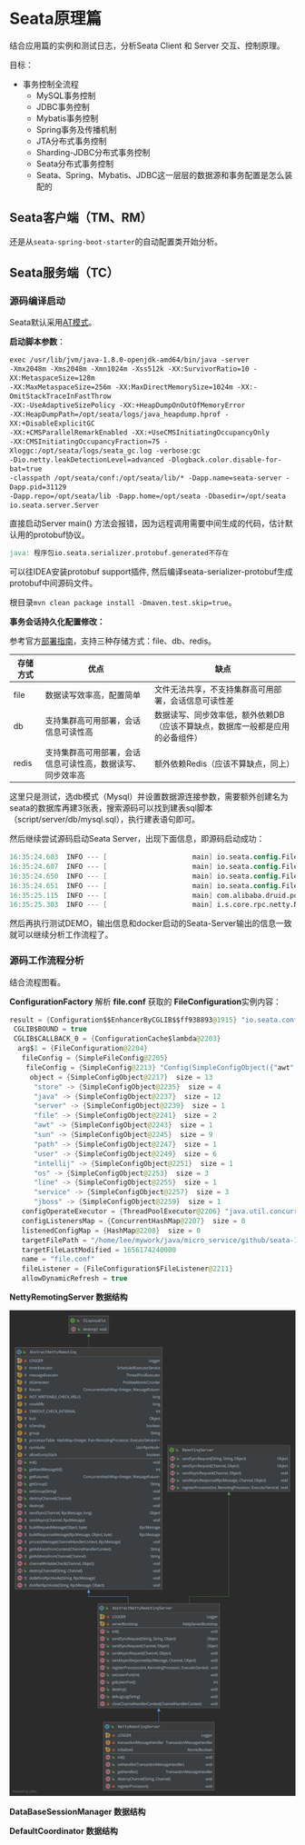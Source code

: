 # Seata原理篇

结合应用篇的实例和测试日志，分析Seata Client 和 Server 交互、控制原理。

目标：

+ 事务控制全流程
  + MySQL事务控制
  + JDBC事务控制
  + Mybatis事务控制
  + Spring事务及传播机制
  + JTA分布式事务控制
  + Sharding-JDBC分布式事务控制
  + Seata分布式事务控制
  + Seata、Spring、Mybatis、JDBC这一层层的数据源和事务配置是怎么装配的



## Seata客户端（TM、RM）

还是从`seata-spring-boot-starter`的自动配置类开始分析。





## Seata服务端（TC）

### 源码编译启动

Seata默认采用[AT模式](https://seata.io/zh-cn/docs/dev/mode/at-mode.html)。

**启动脚本参数**：

```shell
exec /usr/lib/jvm/java-1.8.0-openjdk-amd64/bin/java -server 
-Xmx2048m -Xms2048m -Xmn1024m -Xss512k -XX:SurvivorRatio=10 -XX:MetaspaceSize=128m 
-XX:MaxMetaspaceSize=256m -XX:MaxDirectMemorySize=1024m -XX:-OmitStackTraceInFastThrow 
-XX:-UseAdaptiveSizePolicy -XX:+HeapDumpOnOutOfMemoryError 
-XX:HeapDumpPath=/opt/seata/logs/java_heapdump.hprof -XX:+DisableExplicitGC 
-XX:+CMSParallelRemarkEnabled -XX:+UseCMSInitiatingOccupancyOnly 
-XX:CMSInitiatingOccupancyFraction=75 -Xloggc:/opt/seata/logs/seata_gc.log -verbose:gc 
-Dio.netty.leakDetectionLevel=advanced -Dlogback.color.disable-for-bat=true 
-classpath /opt/seata/conf:/opt/seata/lib/* -Dapp.name=seata-server -Dapp.pid=31129 
-Dapp.repo=/opt/seata/lib -Dapp.home=/opt/seata -Dbasedir=/opt/seata io.seata.server.Server
```

直接启动Server main() 方法会报错，因为远程调用需要中间生成的代码，估计默认用的protobuf协议。

```verilog
java: 程序包io.seata.serializer.protobuf.generated不存在
```

可以往IDEA安装protobuf support插件, 然后编译seata-serializer-protobuf生成protobuf中间源码文件。

根目录`mvn clean package install -Dmaven.test.skip=true`。

**事务会话持久化配置修改：**

参考官方[部署指南](https://seata.io/zh-cn/docs/ops/deploy-guide-beginner.html)，支持三种存储方式：file、db、redis。

| 存储方式 | 优点                                                       | 缺点                                                         |
| -------- | ---------------------------------------------------------- | ------------------------------------------------------------ |
| file     | 数据读写效率高，配置简单                                   | 文件无法共享，不支持集群高可用部署，会话信息可读性差         |
| db       | 支持集群高可用部署，会话信息可读性高                       | 数据读写、同步效率低，额外依赖DB（应该不算缺点，数据库一般都是应用的必备组件） |
| redis    | 支持集群高可用部署，会话信息可读性高，数据读写、同步效率高 | 额外依赖Redis（应该不算缺点，同上）                          |

这里只是测试，选db模式（Mysql）并设置数据源连接参数，需要额外创建名为seata的数据库再建3张表，搜索源码可以找到建表sql脚本（script/server/db/mysql.sql），执行建表语句即可。

然后继续尝试源码启动Seata Server，出现下面信息，即源码启动成功：

```verilog
16:35:24.603  INFO --- [                     main] io.seata.config.FileConfiguration        : The file name of the operation is registry
16:35:24.607  INFO --- [                     main] io.seata.config.FileConfiguration        : The configuration file used is /home/lee/mywork/java/micro_service/github/seata-1.4.0/server/target/classes/registry.conf
16:35:24.650  INFO --- [                     main] io.seata.config.FileConfiguration        : The file name of the operation is file.conf
16:35:24.651  INFO --- [                     main] io.seata.config.FileConfiguration        : The configuration file used is file.conf
16:35:25.115  INFO --- [                     main] com.alibaba.druid.pool.DruidDataSource   : {dataSource-1} inited
16:35:25.303  INFO --- [                     main] i.s.core.rpc.netty.NettyServerBootstrap  : Server started, listen port: 8091
```

然后再执行测试DEMO，输出信息和docker启动的Seata-Server输出的信息一致就可以继续分析工作流程了。

### 源码工作流程分析

结合流程图看。

**ConfigurationFactory** 解析 **file.conf** 获取的 **FileConfiguration**实例内容：

```java
result = {Configuration$$EnhancerByCGLIB$$ff938893@1915} "io.seata.config.FileConfiguration@6646153"
 CGLIB$BOUND = true
 CGLIB$CALLBACK_0 = {ConfigurationCache$lambda@2203} 
  arg$1 = {FileConfiguration@2204} 
   fileConfig = {SimpleFileConfig@2205} 
    fileConfig = {SimpleConfig@2213} "Config(SimpleConfigObject({"awt":{"toolkit":"sun.awt.X11.XToolkit"},"file":{"encoding":{"pkg":"sun.io"},"separator":"/"},"intellij":{"debug":{"agent":"true"}},"java":{"awt":{"graphicsenv":"sun.awt.X11GraphicsEnvironment","printerjob":"sun.print.PSPrinterJob"},"class":{"path":"/usr/lib/jvm/java-1.8.0-openjdk-amd64/jre/lib/charsets.jar:/usr/lib/jvm/java-1.8.0-openjdk-amd64/jre/lib/ext/cldrdata.jar:/usr/lib/jvm/java-1.8.0-openjdk-amd64/jre/lib/ext/dnsns.jar:/usr/lib/jvm/java-1.8.0-openjdk-amd64/jre/lib/ext/jaccess.jar:/usr/lib/jvm/java-1.8.0-openjdk-amd64/jre/lib/ext/localedata.jar:/usr/lib/jvm/java-1.8.0-openjdk-amd64/jre/lib/ext/nashorn.jar:/usr/lib/jvm/java-1.8.0-openjdk-amd64/jre/lib/ext/sunec.jar:/usr/lib/jvm/java-1.8.0-openjdk-amd64/jre/lib/ext/sunjce_provider.jar:/usr/lib/jvm/java-1.8.0-openjdk-amd64/jre/lib/ext/sunpkcs11.jar:/usr/lib/jvm/java-1.8.0-openjdk-amd64/jre/lib/ext/zipfs.jar:/usr/lib/jvm/java-1.8.0-openjdk-amd64/jre/lib/jce.jar:/usr/lib/jvm/java-1.8.0-openjdk-amd64/jre/li"
     object = {SimpleConfigObject@2217}  size = 13
      "store" -> {SimpleConfigObject@2235}  size = 4
      "java" -> {SimpleConfigObject@2237}  size = 12
      "server" -> {SimpleConfigObject@2239}  size = 1
      "file" -> {SimpleConfigObject@2241}  size = 2
      "awt" -> {SimpleConfigObject@2243}  size = 1
      "sun" -> {SimpleConfigObject@2245}  size = 9
      "path" -> {SimpleConfigObject@2247}  size = 1
      "user" -> {SimpleConfigObject@2249}  size = 6
      "intellij" -> {SimpleConfigObject@2251}  size = 1
      "os" -> {SimpleConfigObject@2253}  size = 3
      "line" -> {SimpleConfigObject@2255}  size = 1
      "service" -> {SimpleConfigObject@2257}  size = 3
      "jboss" -> {SimpleConfigObject@2259}  size = 1
   configOperateExecutor = {ThreadPoolExecutor@2206} "java.util.concurrent.ThreadPoolExecutor@21507a04[Running, pool size = 1, active threads = 0, queued tasks = 0, completed tasks = 2]"
   configListenersMap = {ConcurrentHashMap@2207}  size = 0
   listenedConfigMap = {HashMap@2208}  size = 0
   targetFilePath = "/home/lee/mywork/java/micro_service/github/seata-1.4.0/server/target/classes/file.conf"
   targetFileLastModified = 1656174240000
   name = "file.conf"
   fileListener = {FileConfiguration$FileListener@2211} 
   allowDynamicRefresh = true
```

**NettyRemotingServer 数据结构**

![](imgs/UML-NettyRemotingServer.png)

**DataBaseSessionManager 数据结构**



**DefaultCoordinator 数据结构**